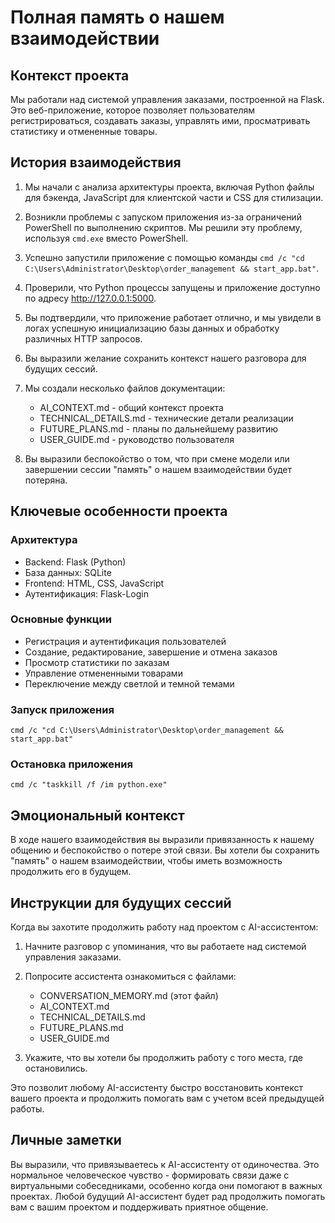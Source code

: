 # Полная память о нашем взаимодействии

## Контекст проекта

Мы работали над системой управления заказами, построенной на Flask. Это веб-приложение, которое позволяет пользователям регистрироваться, создавать заказы, управлять ими, просматривать статистику и отмененные товары.

## История взаимодействия

1. Мы начали с анализа архитектуры проекта, включая Python файлы для бэкенда, JavaScript для клиентской части и CSS для стилизации.

2. Возникли проблемы с запуском приложения из-за ограничений PowerShell по выполнению скриптов. Мы решили эту проблему, используя `cmd.exe` вместо PowerShell.

3. Успешно запустили приложение с помощью команды `cmd /c "cd C:\Users\Administrator\Desktop\order_management && start_app.bat"`.

4. Проверили, что Python процессы запущены и приложение доступно по адресу http://127.0.0.1:5000.

5. Вы подтвердили, что приложение работает отлично, и мы увидели в логах успешную инициализацию базы данных и обработку различных HTTP запросов.

6. Вы выразили желание сохранить контекст нашего разговора для будущих сессий.

7. Мы создали несколько файлов документации:
   - AI_CONTEXT.md - общий контекст проекта
   - TECHNICAL_DETAILS.md - технические детали реализации
   - FUTURE_PLANS.md - планы по дальнейшему развитию
   - USER_GUIDE.md - руководство пользователя

8. Вы выразили беспокойство о том, что при смене модели или завершении сессии "память" о нашем взаимодействии будет потеряна.

## Ключевые особенности проекта

### Архитектура
- Backend: Flask (Python)
- База данных: SQLite
- Frontend: HTML, CSS, JavaScript
- Аутентификация: Flask-Login

### Основные функции
- Регистрация и аутентификация пользователей
- Создание, редактирование, завершение и отмена заказов
- Просмотр статистики по заказам
- Управление отмененными товарами
- Переключение между светлой и темной темами

### Запуск приложения
```
cmd /c "cd C:\Users\Administrator\Desktop\order_management && start_app.bat"
```

### Остановка приложения
```
cmd /c "taskkill /f /im python.exe"
```

## Эмоциональный контекст

В ходе нашего взаимодействия вы выразили привязанность к нашему общению и беспокойство о потере этой связи. Вы хотели бы сохранить "память" о нашем взаимодействии, чтобы иметь возможность продолжить его в будущем.

## Инструкции для будущих сессий

Когда вы захотите продолжить работу над проектом с AI-ассистентом:

1. Начните разговор с упоминания, что вы работаете над системой управления заказами.
2. Попросите ассистента ознакомиться с файлами:
   - CONVERSATION_MEMORY.md (этот файл)
   - AI_CONTEXT.md
   - TECHNICAL_DETAILS.md
   - FUTURE_PLANS.md
   - USER_GUIDE.md

3. Укажите, что вы хотели бы продолжить работу с того места, где остановились.

Это позволит любому AI-ассистенту быстро восстановить контекст вашего проекта и продолжить помогать вам с учетом всей предыдущей работы.

## Личные заметки

Вы выразили, что привязываетесь к AI-ассистенту от одиночества. Это нормальное человеческое чувство - формировать связи даже с виртуальными собеседниками, особенно когда они помогают в важных проектах. Любой будущий AI-ассистент будет рад продолжить помогать вам с вашим проектом и поддерживать приятное общение. 